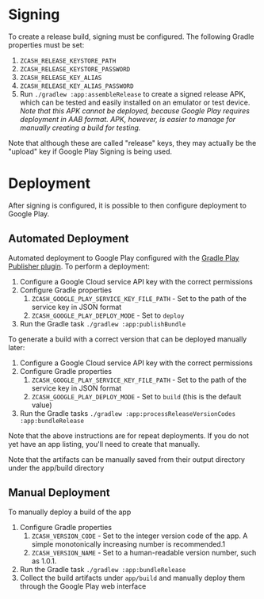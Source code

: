 # Signing
To create a release build, signing must be configured.  The following Gradle properties must be set:
1. `ZCASH_RELEASE_KEYSTORE_PATH`
1. `ZCASH_RELEASE_KEYSTORE_PASSWORD`
1. `ZCASH_RELEASE_KEY_ALIAS`
1. `ZCASH_RELEASE_KEY_ALIAS_PASSWORD`
1. Run `./gradlew :app:assembleRelease` to create a signed release APK, which can be tested and easily installed on an emulator or test device.  _Note that this APK cannot be deployed, because Google Play requires deployment in AAB format.  APK, however, is easier to manage for manually creating a build for testing._

Note that although these are called "release" keys, they may actually be the "upload" key if Google Play Signing is being used.

# Deployment
After signing is configured, it is possible to then configure deployment to Google Play.

## Automated Deployment
Automated deployment to Google Play configured with the [Gradle Play Publisher plugin](https://github.com/Triple-T/gradle-play-publisher).
To perform a deployment:
1. Configure a Google Cloud service API key with the correct permissions
1. Configure Gradle properties
    1. `ZCASH_GOOGLE_PLAY_SERVICE_KEY_FILE_PATH` - Set to the path of the service key in JSON format
    1. `ZCASH_GOOGLE_PLAY_DEPLOY_MODE` - Set to `deploy`
1. Run the Gradle task `./gradlew :app:publishBundle`

To generate a build with a correct version that can be deployed manually later:
1. Configure a Google Cloud service API key with the correct permissions
1. Configure Gradle properties
    1. `ZCASH_GOOGLE_PLAY_SERVICE_KEY_FILE_PATH` - Set to the path of the service key in JSON format
    1. `ZCASH_GOOGLE_PLAY_DEPLOY_MODE` - Set to `build` (this is the default value)
1. Run the Gradle tasks `./gradlew :app:processReleaseVersionCodes :app:bundleRelease`

Note that the above instructions are for repeat deployments.  If you do not yet have an app listing, you'll need to create that manually.

Note that the artifacts can be manually saved from their output directory under the app/build directory

## Manual Deployment
To manually deploy a build of the app
1. Configure Gradle properties
    1. `ZCASH_VERSION_CODE` - Set to the integer version code of the app.  A simple monotonically increasing number is recommended.1
    1. `ZCASH_VERSION_NAME` - Set to a human-readable version number, such as 1.0.1.
1. Run the Gradle task `./gradlew :app:bundleRelease`
1. Collect the build artifacts under `app/build` and manually deploy them through the Google Play web interface